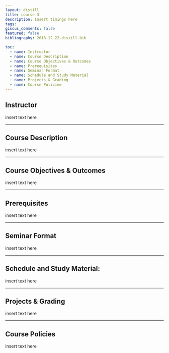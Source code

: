 ```yaml
---
layout: distill
title: course 3
description: Insert timings here
tags: 
giscus_comments: false
featured: false
bibliography: 2018-12-22-distill.bib

toc:
  - name: Instructor
  - name: Course Description
  - name: Course Objectives & Outcomes
  - name: Prerequisites
  - name: Seminar Format
  - name: Schedule and Study Material
  - name: Projects & Grading
  - name: Course Policiew
---
```


## Instructor

insert text here

---

## Course Description

insert text here

---

## Course Objectives & Outcomes

insert text here


---

## Prerequisites

insert text here


---

## Seminar Format
insert text here

---

## Schedule and Study Material:

insert text here

---

## Projects & Grading

insert text here


---
## Course Policies

insert text here
